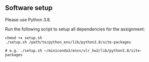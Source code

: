 ## Software setup

Please use Python 3.8.

Run the following script to setup all dependencies for the assignment:
```
chmod +x setup.sh
./setup.sh /path/to/python_env/lib/python3.8/site-packages 

# e.g. ./setup.sh ~/miniconda3/envs/vlr_hw2/lib/python3.8/site-packages
```
